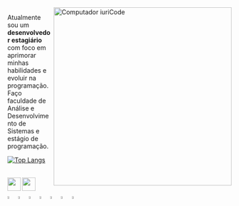 

<img src="https://raw.githubusercontent.com/MicaelliMedeiros/micaellimedeiros/master/image/computer-illustration.png" min-width="400px" max-width="400px" width="400px" align="right" alt="Computador iuriCode">

<p align="left"> 
  Atualmente sou um <strong>desenvolvedor estagiário</strong> com foco em<br> aprimorar minhas habilidades e evoluir na programação.<br>
  Faço faculdade de Análise e Desenvolvimento de Sistemas e estágio de programação.
</p>

[![Top Langs](https://github-readme-stats.vercel.app/api/top-langs/?username=luczz1&theme=github_dark&layout=compact)](https://github.com/luczz1/github-readme-stats)

<div><br>
  <a href="https://www.linkedin.com/in/lucaslcs1/" target="_blank"><img align="left" height="30" width="30" src="https://cdn-icons-png.flaticon.com/512/145/145807.png"></a> 
   <a href="https://www.instagram.com/lucaslcs0/" target="_blank"><img align="left" height="30" width="30" src="[https://cdn-iconspng.flaticon.com/512/1384/1384015.png"></a> 
</div>
<div align="left"><br><br>
    <img width="4%" src="https://cdn.jsdelivr.net/gh/devicons/devicon/icons/html5/html5-original.svg" />
    <img width="4%" src="https://cdn.jsdelivr.net/gh/devicons/devicon/icons/css3/css3-original.svg" />
    <img width="4%" src="https://cdn.jsdelivr.net/gh/devicons/devicon/icons/bootstrap/bootstrap-original.svg" /> 
    <img width="4%" src="https://cdn.jsdelivr.net/gh/devicons/devicon/icons/javascript/javascript-original.svg" />
    <img width="4%" src="https://cdn.jsdelivr.net/gh/devicons/devicon/icons/typescript/typescript-original.svg" />
    <img width="4%" src="https://cdn.jsdelivr.net/gh/devicons/devicon/icons/angularjs/angularjs-plain.svg" />
    <img width="4%" src="https://cdn.jsdelivr.net/gh/devicons/devicon/icons/mysql/mysql-original.svg" />
  </div>
